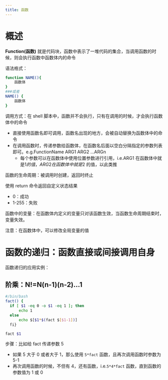 ```yaml
---
title: 函数
---
```


# 概述

**Function(函数)** 就是代码块，函数中表示了一堆代码的集合，当调用函数的时候，则会执行函数中函数体内的命令

语法格式：

```bash
function NAME(){
    函数体
}
###或者
NAME() {
    函数体
}
```

调用方式：在 shell 脚本中，函数并不会执行，只有在调用的时候，才会执行函数体中的命令

- 直接使用函数名即可调用，函数名出现的地方，会被自动替换为函数体中的命令
- 在调用函数时，传递参数给函数体，在函数名后面以空白分隔指定的参数列表即可。e.g.FunctionName ARG1 ARG2 ...ARGn
   - 每个参数可以在函数体中使用位置参数进行引用，i.e.ARG1 在函数体中就是$1 的值，ARG2 在函数体中就是$2 的值，以此类推

函数的生命周期：被调用时创建，返回时终止

使用 return 命令返回自定义状态结果

- 0：成功
- 1-255：失败

函数中的变量：在函数体内定义的变量只对该函数生效，当函数生命周期结束时，变量失效。

注意：在函数体中，可以修改全局变量的值

# 函数的递归：函数直接或间接调用自身

函数递归的应用实例：

## 阶乘：N!=N(n-1)(n-2)...1

```bash
#/bin/bash
fact() {
  if [ $1 -eq 0 -o $1 -eq 1 ]; then
      echo 1
  else
      echo $[$1*$(fact $[$1-1])]
  fi}

fact $1
```


步骤：比如给 fact 传递参数 5

- 如果 5 大于 0 或者大于 1，那么使用 `5*fact` 函数，且再次调用函数时参数为 5-1
- 再次调用函数的时候，不但有 4，还有函数，i.e.`5*4*fact` 函数，直到函数的参数值为 1 或 0

